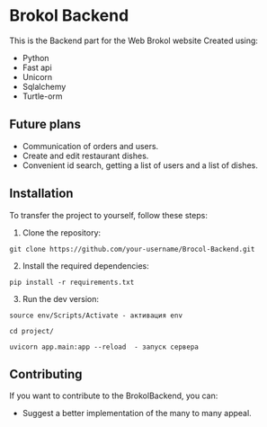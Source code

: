 # Brokol Backend

This is the Backend part for the Web Brokol website
Created using:
- Python
- Fast api
- Unicorn
- Sqlalchemy
- Turtle-orm

## Future plans

- Communication of orders and users.
- Create and edit restaurant dishes.
- Convenient id search, getting a list of users and a list of dishes.

## Installation

To transfer the project to yourself, follow these steps:

1. Clone the repository:

```
git clone https://github.com/your-username/Brocol-Backend.git
```

2. Install the required dependencies:

```
pip install -r requirements.txt
```

3. Run the dev version:

```
source env/Scripts/Activate - активация env
```
```
cd project/
```
```
uvicorn app.main:app --reload  - запуск сервера
```


## Contributing

If you want to contribute to the BrokolBackend, you can:

- Suggest a better implementation of the many to many appeal.
